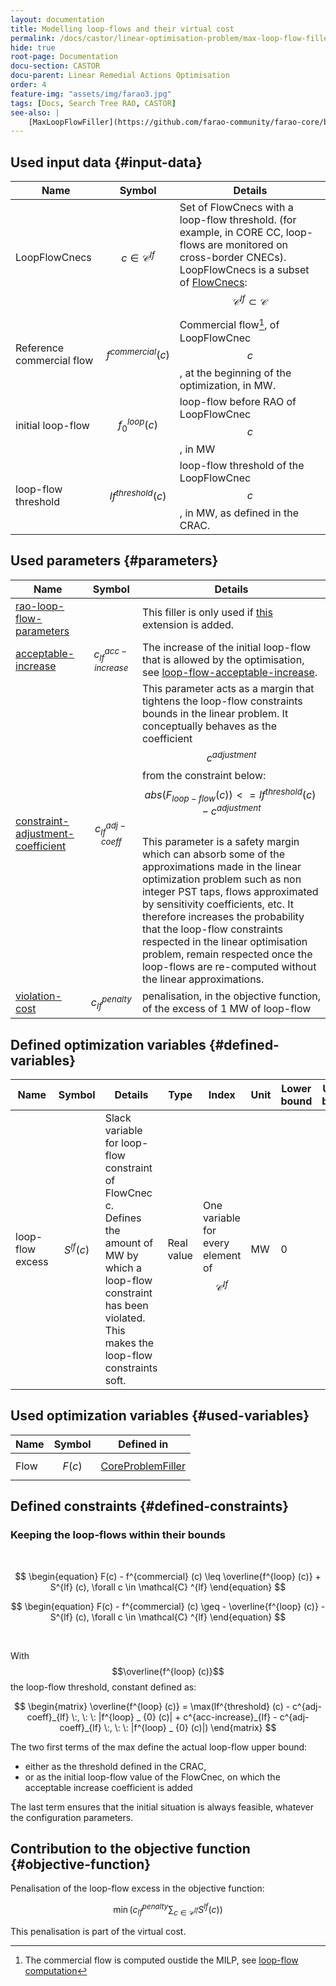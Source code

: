 ```yaml
---
layout: documentation
title: Modelling loop-flows and their virtual cost
permalink: /docs/castor/linear-optimisation-problem/max-loop-flow-filler
hide: true
root-page: Documentation
docu-section: CASTOR
docu-parent: Linear Remedial Actions Optimisation
order: 4
feature-img: "assets/img/farao3.jpg"
tags: [Docs, Search Tree RAO, CASTOR]
see-also: |
    [MaxLoopFlowFiller](https://github.com/farao-community/farao-core/blob/master/ra-optimisation/search-tree-rao/src/main/java/com/powsybl/openrao/searchtreerao/linearoptimisation/algorithms/fillers/MaxLoopFlowFiller.java)
---
```


## Used input data {#input-data}

| Name | Symbol | Details                                                                                                                                                                                                                                     |
|---|---|---------------------------------------------------------------------------------------------------------------------------------------------------------------------------------------------------------------------------------------------|
| LoopFlowCnecs | $$c \in \mathcal{C} ^{lf}$$ | Set of FlowCnecs with a loop-flow threshold. (for example, in CORE CC, loop-flows are monitored on cross-border CNECs). LoopFlowCnecs is a subset of [FlowCnecs](core-problem-filler#input-data): $$\mathcal{C} ^{lf} \subset \mathcal{C}$$ |
| Reference commercial flow | $$f^{commercial} (c)$$ | Commercial flow[^1], of LoopFlowCnec $$c$$, at the beginning of the optimization, in MW.                                                                                                                                                    |
| initial loop-flow | $$f^{loop} _ {0} (c)$$ | loop-flow before RAO of LoopFlowCnec $$c$$, in MW                                                                                                                                                                                           |
| loop-flow threshold | $$lf^{threshold} (c)$$ | loop-flow threshold of the LoopFlowCnec $$c$$, in MW, as defined in the CRAC.                                                                                                                                                               |

[^1]: The commercial flow is computed oustide the MILP, see [loop-flow computation](/docs/engine/ra-optimisation/loop-flows#loop-flow-computation)

## Used parameters {#parameters}

| Name                                                                                                      | Symbol                    | Details                                                                                                                                                                                                                                                                                                                                                                                                                                                                                                                                                                                                                                                                                                   |
|-----------------------------------------------------------------------------------------------------------|---------------------------|-----------------------------------------------------------------------------------------------------------------------------------------------------------------------------------------------------------------------------------------------------------------------------------------------------------------------------------------------------------------------------------------------------------------------------------------------------------------------------------------------------------------------------------------------------------------------------------------------------------------------------------------------------------------------------------------------------------|
| [rao-loop-flow-parameters](/docs/parameters##loop-flow-parameters)                                        |                           | This filler is only used if [this](/docs/parameters#loop-flow-parameters) extension is added.                                                                                                                                                                                                                                                                                                                                                                                                                                                                                                                                                                                                             |
| [acceptable-increase](/docs/parameters#loop-flow-acceptable-increase)                            | $$c^{acc-increase}_{lf}$$ | The increase of the initial loop-flow that is allowed by the optimisation, see [loop-flow-acceptable-increase](/docs/parameters#loop-flow-acceptable-increase).                                                                                                                                                                                                                                                                                                                                                                                                                                                                                                                                           |
| [constraint-adjustment-coefficient](/docs/parameters#loop-flow-constraint-adjustment-coefficient) | $$c^{adj-coeff}_{lf}$$    | This parameter acts as a margin that tightens the loop-flow constraints bounds in the linear problem. It conceptually behaves as the coefficient $$c^{adjustment}$$ from the constraint below: <br> $$abs(F_{loop-flow}(c)) <= lf^{threshold} (c) - c^{adjustment}$$ <br> This parameter is a safety margin which can absorb some of the approximations  made in the linear optimization problem such as non integer PST taps, flows approximated by sensitivity coefficients, etc. It therefore increases the probability that the loop-flow constraints respected in the linear optimisation problem, remain respected once the loop-flows are re-computed without the linear approximations. |
| [violation-cost](/docs/parameters#loop-flow-violation-cost)                                      | $$c^{penalty}_{lf}$$      | penalisation, in the objective function, of the excess of 1 MW of loop-flow                                                                                                                                                                                                                                                                                                                                                                                                                                                                                                                                                                                                                               |

## Defined optimization variables {#defined-variables}

| Name | Symbol | Details | Type | Index                                                    | Unit | Lower bound | Upper bound |
|---|---|---|---|----------------------------------------------------------|---|---|---|
| loop-flow excess | $$S^{lf} (c)$$ | Slack variable for loop-flow constraint of FlowCnec c. <br> Defines the amount of MW by which a loop-flow constraint has been violated. <br> This makes the loop-flow constraints soft. | Real value | One variable for every element of  $$\mathcal{C} ^{lf}$$ | MW | 0 | $$+\infty$$ |

## Used optimization variables {#used-variables}

| Name | Symbol | Defined in |
|---|---|---|
| Flow | $$F(c)$$ | [CoreProblemFiller](core-problem-filler#defined-variables) |

## Defined constraints {#defined-constraints}

### Keeping the loop-flows within their bounds

<br>

$$
\begin{equation}
F(c) - f^{commercial} (c) \leq \overline{f^{loop} (c)} + S^{lf} (c), \forall c \in \mathcal{C} ^{lf}
\end{equation}
$$  

$$
\begin{equation}
F(c) - f^{commercial} (c) \geq - \overline{f^{loop} (c)} - S^{lf} (c), \forall c \in \mathcal{C} ^{lf}
\end{equation}
$$  

<br>

With $$\overline{f^{loop} (c)}$$ the loop-flow threshold, constant defined as:  

$$
\begin{matrix}
\overline{f^{loop} (c)} = \max(lf^{threshold} (c) - c^{adj-coeff}_{lf} \:, \: \: |f^{loop} _ {0} (c)| + c^{acc-increase}_{lf} - c^{adj-coeff}_{lf} \:, \: \: |f^{loop} _ {0} (c)|)
\end{matrix}
$$

The two first terms of the max define the actual loop-flow upper bound: 
- either as the threshold defined in the CRAC,
- or as the initial loop-flow value of the FlowCnec, on which the acceptable increase coefficient is added 

The last term ensures that the initial situation is always feasible, whatever the configuration parameters.


## Contribution to the objective function {#objective-function}

Penalisation of the loop-flow excess in the objective function:  

$$
\begin{equation}
\min (c^{penalty}_{lf} \sum_{c \in \mathcal{C} ^{lf}} S^{lf} (c))
\end{equation}
$$

This penalisation is part of the virtual cost.